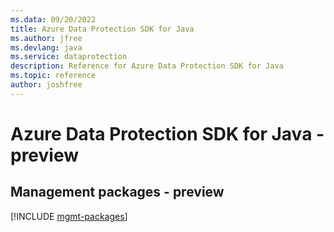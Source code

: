 ```yaml
---
ms.data: 09/20/2022
title: Azure Data Protection SDK for Java
ms.author: jfree
ms.devlang: java
ms.service: dataprotection
description: Reference for Azure Data Protection SDK for Java
ms.topic: reference
author: joshfree
---
```

# Azure Data Protection SDK for Java - preview

## Management packages - preview
[!INCLUDE [mgmt-packages](data-protection-mgmt-index.md)]